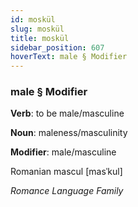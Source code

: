 ```yaml
---
id: moskül
slug: moskül
title: moskül
sidebar_position: 607
hoverText: male § Modifier
---
```


### male § Modifier

**Verb**: to be male/masculine

**Noun**: maleness/masculinity

**Modifier**: male/masculine

Romanian mascul [masˈkul]

*Romance Language Family*